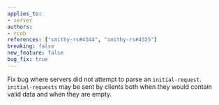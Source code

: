 ```yaml
---
applies_to:
- server
authors:
- rcoh
references: ["smithy-rs#4344", "smithy-rs#4325"]
breaking: false
new_feature: false
bug_fix: true
---
```

Fix bug where servers did not attempt to parse an `initial-request`. `initial-requests` may be sent by clients both when they would contain valid data
and when they are empty.
